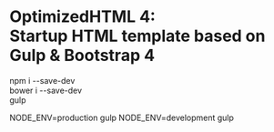 <h1><strong>OptimizedHTML 4:</strong> <br>Startup HTML template based on Gulp & Bootstrap 4</h1>

npm i --save-dev
<br>
bower i --save-dev
<br>
gulp 

NODE_ENV=production gulp
NODE_ENV=development gulp